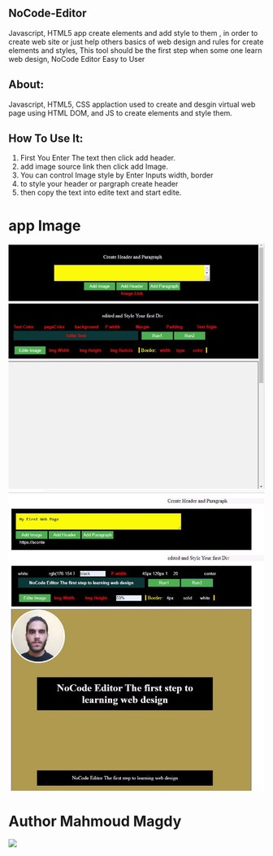 ## NoCode-Editor

Javascript, HTML5 app create elements and add style to them , in order to create web site or
just help others basics of web design and rules for create elements and styles, 
This tool should be the first step when some one learn web design, NoCode Editor Easy to User 


## About:
Javascript, HTML5, CSS applaction used to create and desgin virtual web page
using HTML DOM, and JS to create elements and style them.

## How To Use It:
1. First You Enter The text then click add header.
2. add image source link then click add Image.
3. You can control Image style by Enter Inputs width, border
4. to style your header or pargraph create header 
5. then copy the text into edite text and start edite.


# app Image
<img src="noCode.JPG" alt="noCode Editor">

<img src="photo2.JPG" alt="noCode Editor">


# Author Mahmoud Magdy
<img src='https://avatars2.githubusercontent.com/u/55125302?s=96&v=4'>
